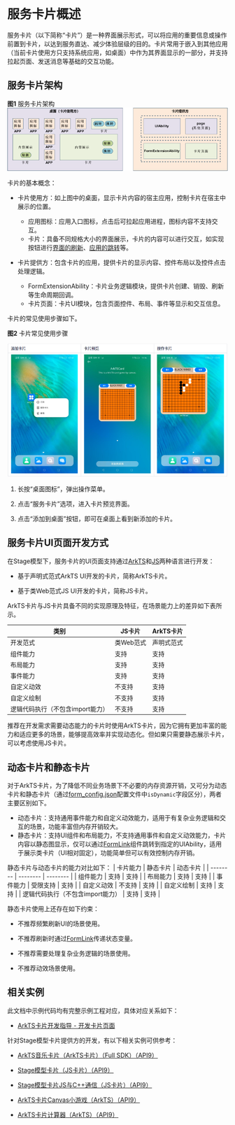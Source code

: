# 服务卡片概述


服务卡片（以下简称“卡片”）是一种界面展示形式，可以将应用的重要信息或操作前置到卡片，以达到服务直达、减少体验层级的目的。卡片常用于嵌入到其他应用（当前卡片使用方只支持系统应用，如桌面）中作为其界面显示的一部分，并支持拉起页面、发送消息等基础的交互功能。


## 服务卡片架构

**图1** 服务卡片架构  
![WidgetArchitecture](figures/WidgetArchitecture.png)

卡片的基本概念：

- 卡片使用方：如上图中的桌面，显示卡片内容的宿主应用，控制卡片在宿主中展示的位置。

  - 应用图标：应用入口图标，点击后可拉起应用进程，图标内容不支持交互。
  - 卡片：具备不同规格大小的界面展示，卡片的内容可以进行交互，如实现按钮进行[界面的刷新](arkts-ui-widget-event-formextensionability.md)、[应用的跳转](arkts-ui-widget-event-router.md)等。

- 卡片提供方：包含卡片的应用，提供卡片的显示内容、控件布局以及控件点击处理逻辑。

  - FormExtensionAbility：卡片业务逻辑模块，提供卡片创建、销毁、刷新等生命周期回调。
  - 卡片页面：卡片UI模块，包含页面控件、布局、事件等显示和交互信息。

卡片的常见使用步骤如下。

**图2** 卡片常见使用步骤

![WidgetUse](figures/WidgetUse.png)

1. 长按“桌面图标”，弹出操作菜单。

2. 点击“服务卡片”选项，进入卡片预览界面。

3. 点击“添加到桌面”按钮，即可在桌面上看到新添加的卡片。


## 服务卡片UI页面开发方式

在Stage模型下，服务卡片的UI页面支持通过[ArkTS](arkts-ui-widget-working-principles.md)和[JS](js-ui-widget-development.md)两种语言进行开发：

- 基于声明式范式ArkTS UI开发的卡片，简称ArkTS卡片。

- 基于类Web范式JS UI开发的卡片，简称JS卡片。

ArkTS卡片与JS卡片具备不同的实现原理及特征，在场景能力上的差异如下表所示。

| 类别 | JS卡片 | ArkTS卡片 |
| -------- | -------- | -------- |
| 开发范式 | 类Web范式 | 声明式范式 |
| 组件能力 | 支持 | 支持 |
| 布局能力 | 支持 | 支持 |
| 事件能力 | 支持 | 支持 |
| 自定义动效 | 不支持 | 支持 |
| 自定义绘制 | 不支持 | 支持 |
| 逻辑代码执行（不包含import能力） | 不支持 | 支持 |

推荐在开发需求需要动态能力的卡片时使用ArkTS卡片，因为它拥有更加丰富的能力和适应更多的场景，能够提高效率并实现动态化。但如果只需要静态展示卡片，可以考虑使用JS卡片。

## 动态卡片和静态卡片
对于ArkTS卡片，为了降低不同业务场景下不必要的内存资源开销，又可分为动态卡片和静态卡片（通过[form_config.json](arkts-ui-widget-configuration.md)配置文件中`isDynamic`字段区分），两者主要区别如下。
- 动态卡片：支持通用事件能力和自定义动效能力，适用于有复杂业务逻辑和交互的场景，功能丰富但内存开销较大。
- 静态卡片：支持UI组件和布局能力，不支持通用事件和自定义动效能力，卡片内容以静态图显示，仅可以通过[FormLink](../reference/arkui-ts/ts-container-formlink.md)组件跳转到指定的UIAbility，适用于展示类卡片（UI相对固定），功能简单但可以有效控制内存开销。

静态卡片与动态卡片的能力对比如下：
| 卡片能力 | 静态卡片 | 动态卡片 |
| -------- | -------- | -------- |
| 组件能力 | 支持 | 支持 |
| 布局能力 | 支持 | 支持 |
| 事件能力 | 受限支持 | 支持 |
| 自定义动效 | 不支持 | 支持 |
| 自定义绘制 | 支持 | 支持 |
| 逻辑代码执行（不包含import能力） | 支持 | 支持 |

静态卡片使用上还存在如下约束：
- 不推荐频繁刷新UI的场景使用。

- 不推荐刷新时通过[FormLink](../reference/arkui-ts/ts-container-formlink.md)传递状态变量。

- 不推荐需要处理复杂业务逻辑的场景使用。

- 不推荐动效场景使用。
## 相关实例

此文档中示例代码均有完整示例工程对应，具体对应关系如下：

- [ArkTS卡片开发指导 - 开发卡片页面](https://gitee.com/openharmony/applications_app_samples/tree/master/code/DocsSample/Form/ArkTSCardDocsSample)

针对Stage模型卡片提供方的开发，有以下相关实例可供参考：

- [ArkTS音乐卡片（ArkTS卡片）（Full SDK）（API9）](https://gitee.com/openharmony/applications_app_samples/tree/master/code/SuperFeature/Widget/ArkTSCard/MusicControl)

- [Stage模型卡片（JS卡片）（API9）](https://gitee.com/openharmony/applications_app_samples/tree/master/code/SuperFeature/Widget/FormExtAbility)

- [Stage模型卡片JS与C++通信（JS卡片）（API9）](https://gitee.com/openharmony/applications_app_samples/tree/master/code/SuperFeature/Widget/FormGame)

- [ArkTS卡片Canvas小游戏（ArkTS）（API9）](https://gitee.com/openharmony/applications_app_samples/tree/master/code/SuperFeature/Widget/ArkTSCard/CanvasGame)

- [ArkTS卡片计算器（ArkTS）（API9）](https://gitee.com/openharmony/applications_app_samples/tree/master/code/SuperFeature/Widget/ArkTSCard/Calculator)

